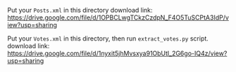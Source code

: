 Put your `Posts.xml` in this directory
download link: https://drive.google.com/file/d/1OPBCLwgTCkzCzdpN_F4O5TuSCPtA3IdP/view?usp=sharing

Put your `Votes.xml` in this directory, then run `extract_votes.py` script.
download link: https://drive.google.com/file/d/1nyxit5jhMvsxya91ObUtl_2G6go-IQ4z/view?usp=sharing
